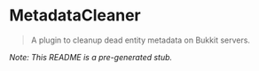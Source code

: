 # MetadataCleaner

> A plugin to cleanup dead entity metadata on Bukkit servers.

_Note: This README is a pre-generated stub._
